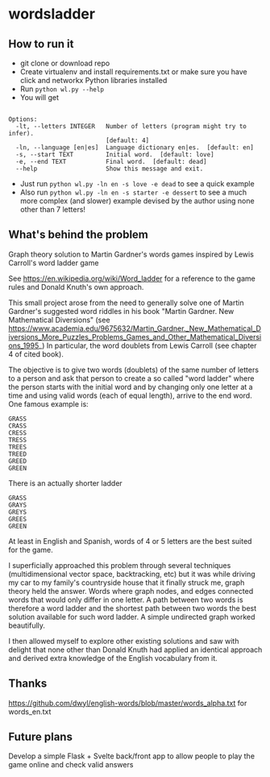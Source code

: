 # wordsladder

## How to run it

- git clone or download repo
- Create virtualenv and install requirements.txt or make sure you have click and networkx Python libraries installed
- Run ```python wl.py --help```
- You will get
```Usage: wl.py [OPTIONS]

Options:
  -lt, --letters INTEGER   Number of letters (program might try to infer).
                           [default: 4]
  -ln, --language [en|es]  Language dictionary en|es.  [default: en]
  -s, --start TEXT         Initial word.  [default: love]
  -e, --end TEXT           Final word.  [default: dead]
  --help                   Show this message and exit.
```

- Just run ```python wl.py -ln en -s love -e dead``` to see a quick example
- Also run ```python wl.py -ln en -s starter -e dessert``` to see a much more complex (and slower) example devised by the author using none other than 7 letters!

## What's behind the problem

Graph theory solution to Martin Gardner's words games inspired by Lewis Carroll's word ladder game

See https://en.wikipedia.org/wiki/Word_ladder for a reference to the game rules and Donald Knuth's own approach.

This small project arose from the need to generally solve one of Martin Gardner's suggested word riddles in his book "Martin Gardner. New Mathematical Diversions" (see https://www.academia.edu/9675632/Martin_Gardner._New_Mathematical_Diversions_More_Puzzles_Problems_Games_and_Other_Mathematical_Diversions_1995_) In particular, the word doublets from Lewis Carroll (see chapter 4 of cited book).

The objective is to give two words (doublets) of the same number of letters to a person and ask that person to create a so called "word ladder" where the person starts with the initial word and by changing only one letter at a time and using valid words (each of equal length), arrive to the end word. One famous example is:

```
GRASS
CRASS
CRESS
TRESS
TREES
TREED
GREED
GREEN
```

There is an actually shorter ladder

```
GRASS
GRAYS
GREYS
GREES
GREEN
```

At least in English and Spanish, words of 4 or 5 letters are the best suited for the game.

I superficially approached this problem through several techniques (multidimensional vector space, backtracking, etc) but it was while driving my car to my family's countryside house that it finally struck me, graph theory held the answer. Words where graph nodes, and edges connected words that would only differ in one letter. A path between two words is therefore a word ladder and the shortest path between two words the best solution available for such word ladder. A simple undirected graph worked beautifully.

I then allowed myself to explore other existing solutions and saw with delight that none other than Donald Knuth had applied an identical approach and derived extra knowledge of the English vocabulary from it.

## Thanks

https://github.com/dwyl/english-words/blob/master/words_alpha.txt for words_en.txt

## Future plans

Develop a simple Flask + Svelte back/front app to allow people to play the game online and check valid answers

